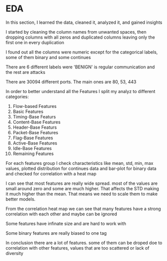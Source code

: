 # EDA

In this section, I learned the data, cleaned it, analyzed it, and gained insights

I started by cleaning the column names from unwanted spaces, then dropping columns with all zeros and duplicated columns leaving only the first one in every duplication

I found out all the columns were numeric except for the categorical labels, some of them binary and some continues 

There are 6 different labels were 'BENIGN' is regular communication and the rest are attacks

There are 30094 different ports. The main ones are 80, 53, 443

In order to better understand all the Features I split my analyz to different categories:
1. Flow-based Features
2. Basic Features
3. Timing-Base Featurs
4. Content-Base Features
5. Header-Base Featurs
6. Packet-Base Features
7. Flag-Base Features
8. Active-Base Features
9. Idle-Base Features
10. Remaining Features


For each features group I check characteristics like mean, std, min, max values, plotted distribution for continues data and bar-plot for binary data and checked for correlation with a heat map

I can see that most features are really wide spread. most of the values are small around zero and some are much higher. That affects the STD making it much higher than the mean. That means we need to scale them to make better models.

From the correlation heat map we can see that many features have a strong correlation with each other and maybe can be ignored

Some features have infinate size and are hard to work with 

Some binary features are really biased to one tag

In conclusion there are a lot of features. some of them can be droped doe to correlation with other features, values that are too scattered or lack of diversity 

